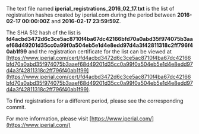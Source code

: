 The text file named **iperial_registrations_2016_02_17.txt** is the list of registration hashes created by iperial.com during the period between **2016-02-17 00:00:00Z** and **2016-02-17 23:59:59Z**.

The SHA 512 hash of the list is **fd4acbd3472d6c3ce5ac8710f4ba67dc42166bfd70a0abd35f974075b3aaef68d49201d35cc0a99f0a504eb5e1d4e8edd97d4a3f42811318c2ff796f40ab1f99** and the registration certificate for the list can be viewed at [https://www.iperial.com/cert/fd4acbd3472d6c3ce5ac8710f4ba67dc42166bfd70a0abd35f974075b3aaef68d49201d35cc0a99f0a504eb5e1d4e8edd97d4a3f42811318c2ff796f40ab1f99](https://www.iperial.com/cert/fd4acbd3472d6c3ce5ac8710f4ba67dc42166bfd70a0abd35f974075b3aaef68d49201d35cc0a99f0a504eb5e1d4e8edd97d4a3f42811318c2ff796f40ab1f99).

To find registrations for a different period, please see the corresponding commit.

For more information, please visit [https://www.iperial.com/](https://www.iperial.com/)
